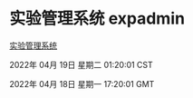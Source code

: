# 实验管理系统 expadmin
[实验管理系统](http://59.174.24.91:56808/expadmin-782313d2-e1b1-4ea7-932e-3a55e6a1a4d0/)

2022年 04月 19日 星期二 01:20:01 CST

2022年 04月 18日 星期一 17:20:01 GMT

